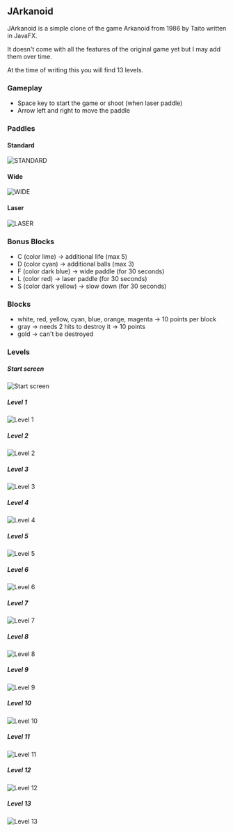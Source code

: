 ## JArkanoid

JArkanoid is a simple clone of the game Arkanoid from 1986 by Taito written in JavaFX.

It doesn't come with all the features of the original game yet but I may add them over time.

At the time of writing this you will find 13 levels.

### Gameplay
- Space key to start the game or shoot (when laser paddle)
- Arrow left and right to move the paddle

### Paddles
#### Standard
![STANDARD](https://raw.githubusercontent.com/HanSolo/jarkanoid/main/resources/standardPaddle.png?token=GHSAT0AAAAAAB5FZCZ6HKPSLIAJBT5IXNL2Y7GJWRA)

#### Wide
![WIDE](https://raw.githubusercontent.com/HanSolo/jarkanoid/main/resources/widePaddle.png?token=GHSAT0AAAAAAB5FZCZ6AHMEKIWSEMQMFNAWY7GJXEA)

#### Laser
![LASER](https://raw.githubusercontent.com/HanSolo/jarkanoid/main/resources/laserPaddle.png?token=GHSAT0AAAAAAB5FZCZ72FI3QIGD4UR4C6LEY7GJXUQ)


### Bonus Blocks
- C (color lime)        -> additional life (max 5)
- D (color cyan)        -> additional balls (max 3)
- F (color dark blue)   -> wide paddle (for 30 seconds)
- L (color red)         -> laser paddle (for 30 seconds)
- S (color dark yellow) -> slow down (for 30 seconds)

### Blocks
- white, red, yellow, cyan, blue, orange, magenta -> 10 points per block
- gray -> needs 2 hits to destroy it              -> 10 points
- gold -> can't be destroyed

### Levels

##### Start screen

![Start screen](https://raw.githubusercontent.com/HanSolo/jarkanoid/main/resources/startscreen.png?token=GHSAT0AAAAAAB5FZCZ6ACZZDXIDQY3M6BHGY7GJUVA)


##### Level 1

![Level 1](https://raw.githubusercontent.com/HanSolo/jarkanoid/main/resources/level1.png?token=GHSAT0AAAAAAB5FZCZ7JITJQ7NHTAZHDOPCY7GJMMA)


##### Level 2

![Level 2](https://raw.githubusercontent.com/HanSolo/jarkanoid/main/resources/level2.png?token=GHSAT0AAAAAAB5FZCZ6CBPLAFNYX24BXFXGY7GJNHQ)


##### Level 3

![Level 3](https://raw.githubusercontent.com/HanSolo/jarkanoid/main/resources/level3.png?token=GHSAT0AAAAAAB5FZCZ7WX4YRAJEOZJ3SHPWY7GJONQ)


##### Level 4

![Level 4](https://raw.githubusercontent.com/HanSolo/jarkanoid/main/resources/level4.png?token=GHSAT0AAAAAAB5FZCZ6GMC3MDFTIVP77NNMY7GJPVQ)


##### Level 5

![Level 5](https://raw.githubusercontent.com/HanSolo/jarkanoid/main/resources/level5.png?token=GHSAT0AAAAAAB5FZCZ72YANAZXL35HDZK42Y7GJQAA)


##### Level 6

![Level 6](https://raw.githubusercontent.com/HanSolo/jarkanoid/main/resources/level6.png?token=GHSAT0AAAAAAB5FZCZ6T4VISVRLCLLZ7DMYY7GJQLA)


##### Level 7

![Level 7](https://raw.githubusercontent.com/HanSolo/jarkanoid/main/resources/level7.png?token=GHSAT0AAAAAAB5FZCZ6LC7T56YYMRQKCJ4OY7GJQ4A)


##### Level 8

![Level 8](https://raw.githubusercontent.com/HanSolo/jarkanoid/main/resources/level8.png?token=GHSAT0AAAAAAB5FZCZ6T4RL7E4FCVB4L6LOY7GJRGQ)


##### Level 9

![Level 9](https://raw.githubusercontent.com/HanSolo/jarkanoid/main/resources/level9.png?token=GHSAT0AAAAAAB5FZCZ66IHKRW37VEDLW2WKY7GJRPQ)


##### Level 10

![Level 10](https://raw.githubusercontent.com/HanSolo/jarkanoid/main/resources/level10.png?token=GHSAT0AAAAAAB5FZCZ7SKC5Y7SUHLZZHR34Y7GJTEA)


##### Level 11

![Level 11](https://raw.githubusercontent.com/HanSolo/jarkanoid/main/resources/level11.png?token=GHSAT0AAAAAAB5FZCZ7F75A74KIFF7FRJDOY7GJTNQ)


##### Level 12

![Level 12](https://raw.githubusercontent.com/HanSolo/jarkanoid/main/resources/level12.png?token=GHSAT0AAAAAAB5FZCZ6EEWJWY2V5X7DUXH6Y7GJTWQ)


##### Level 13

![Level 13](https://raw.githubusercontent.com/HanSolo/jarkanoid/main/resources/level13.png?token=GHSAT0AAAAAAB5FZCZ6KR5KFPOUFQMMHDMEY7GJUAQ)
